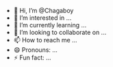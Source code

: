 - 👋 Hi, I’m @Chagaboy
- 👀 I’m interested in ...
- 🌱 I’m currently learning ...
- 💞️ I’m looking to collaborate on ...
- 📫 How to reach me ...
- 😄 Pronouns: ...
- ⚡ Fun fact: ...

<!---
Chagaboy/Chagaboy is a ✨ special ✨ repository because its `README.md` (this file) appears on your GitHub profile.
You can click the Preview link to take a look at your changes.
--->
